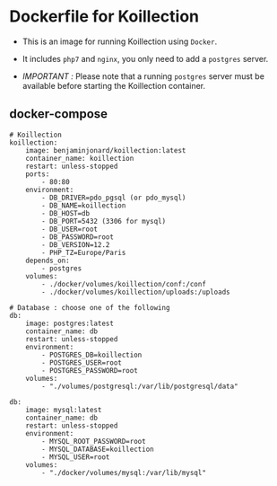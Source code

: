 # Dockerfile for Koillection

- This is an image for running Koillection using `Docker`.

- It includes `php7` and `nginx`, you only need to add a `postgres` server.

- *IMPORTANT :* Please note that a running `postgres` server must be available before starting the Koillection container. 

## docker-compose
    # Koillection
    koillection:
        image: benjaminjonard/koillection:latest
        container_name: koillection
        restart: unless-stopped
        ports:
            - 80:80
        environment:
            - DB_DRIVER=pdo_pgsql (or pdo_mysql)
            - DB_NAME=koillection
            - DB_HOST=db
            - DB_PORT=5432 (3306 for mysql)
            - DB_USER=root
            - DB_PASSWORD=root
            - DB_VERSION=12.2
            - PHP_TZ=Europe/Paris
        depends_on:
            - postgres
        volumes:
            - ./docker/volumes/koillection/conf:/conf
            - ./docker/volumes/koillection/uploads:/uploads
    
    # Database : choose one of the following
    db:
        image: postgres:latest
        container_name: db
        restart: unless-stopped
        environment:
            - POSTGRES_DB=koillection
            - POSTGRES_USER=root
            - POSTGRES_PASSWORD=root
        volumes:
            - "./volumes/postgresql:/var/lib/postgresql/data"
    
    db:
        image: mysql:latest
        container_name: db       
        restart: unless-stopped 
        environment:
            - MYSQL_ROOT_PASSWORD=root
            - MYSQL_DATABASE=koillection
            - MYSQL_USER=root
        volumes:
            - "./docker/volumes/mysql:/var/lib/mysql"